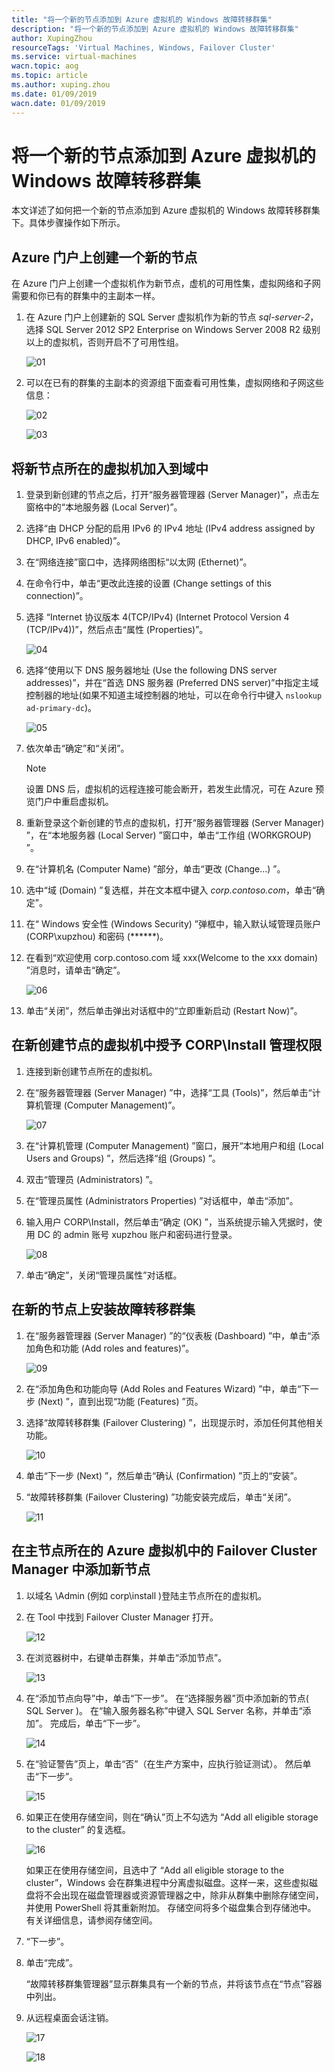 ```yaml
---
title: "将一个新的节点添加到 Azure 虚拟机的 Windows 故障转移群集"
description: "将一个新的节点添加到 Azure 虚拟机的 Windows 故障转移群集"
author: XupingZhou
resourceTags: 'Virtual Machines, Windows, Failover Cluster'
ms.service: virtual-machines
wacn.topic: aog
ms.topic: article
ms.author: xuping.zhou
ms.date: 01/09/2019
wacn.date: 01/09/2019
---
```


# 将一个新的节点添加到 Azure 虚拟机的 Windows 故障转移群集

本文详述了如何把一个新的节点添加到 Azure 虚拟机的 Windows 故障转移群集下。具体步骤操作如下所示。

## Azure 门户上创建一个新的节点

在 Azure 门户上创建一个虚拟机作为新节点，虚机的可用性集，虚拟网络和子网需要和你已有的群集中的主副本一样。

1. 在 Azure 门户上创建新的 SQL Server 虚拟机作为新的节点 *sql-server-2*，选择 SQL Server 2012 SP2 Enterprise on Windows Server 2008 R2 级别以上的虚拟机，否则开启不了可用性组。

    ![01](media/aog-virtual-machines-windows-howto-add-new-node-to-windows-failover-cluster/01.png "01")

2. 可以在已有的群集的主副本的资源组下面查看可用性集，虚拟网络和子网这些信息：

    ![02](media/aog-virtual-machines-windows-howto-add-new-node-to-windows-failover-cluster/02.png "02")

    ![03](media/aog-virtual-machines-windows-howto-add-new-node-to-windows-failover-cluster/03.png "03")

## 将新节点所在的虚拟机加入到域中

1. 登录到新创建的节点之后，打开“服务器管理器 (Server Manager)”，点击左窗格中的“本地服务器 (Local Server)”。

2. 选择“由 DHCP 分配的启用 IPv6 的 IPv4 地址 (IPv4 address assigned by DHCP, IPv6 enabled)”。

3. 在“网络连接”窗口中，选择网络图标“以太网 (Ethernet)”。

4. 在命令行中，单击“更改此连接的设置 (Change settings of this connection)”。

5. 选择 “Internet 协议版本 4(TCP/IPv4) (Internet Protocol Version 4 (TCP/IPv4))”，然后点击“属性 (Properties)”。

    ![04](media/aog-virtual-machines-windows-howto-add-new-node-to-windows-failover-cluster/04.png "04")

6. 选择“使用以下 DNS 服务器地址 (Use the following DNS server addresses)”，并在“首选 DNS 服务器 (Preferred DNS server)”中指定主域控制器的地址(如果不知道主域控制器的地址，可以在命令行中键入 `nslookup ad-primary-dc`)。

    ![05](media/aog-virtual-machines-windows-howto-add-new-node-to-windows-failover-cluster/05.png "05")

7. 依次单击“确定”和“关闭”。

    > [!NOTE]
    >设置 DNS 后，虚拟机的远程连接可能会断开，若发生此情况，可在 Azure 预览门户中重启虚拟机。

8. 重新登录这个新创建的节点的虚拟机，打开“服务器管理器 (Server Manager) ”，在“本地服务器 (Local Server) ”窗口中，单击“工作组 (WORKGROUP) ”。

9. 在“计算机名 (Computer Name) ”部分，单击“更改 (Change...) ”。

10. 选中“域 (Domain) ”复选框，并在文本框中键入 *corp.contoso.com*，单击“确定”。

11. 在“ Windows 安全性 (Windows Security) ”弹框中，输入默认域管理员账户 (CORP\xupzhou) 和密码 (******)。

12. 在看到“欢迎使用 corp.contoso.com 域 xxx(Welcome to the xxx domain) ”消息时，请单击“确定”。

    ![06](media/aog-virtual-machines-windows-howto-add-new-node-to-windows-failover-cluster/06.png "06")

13. 单击“关闭”，然后单击弹出对话框中的“立即重新启动 (Restart Now)”。

## 在新创建节点的虚拟机中授予 CORP\Install 管理权限

1. 连接到新创建节点所在的虚拟机。

2. 在“服务器管理器 (Server Manager) ”中，选择“工具 (Tools)”，然后单击“计算机管理 (Computer Management)”。

    ![07](media/aog-virtual-machines-windows-howto-add-new-node-to-windows-failover-cluster/07.png "07")

3. 在“计算机管理 (Computer Management) ”窗口，展开“本地用户和组 (Local Users and Groups) ”，然后选择“组 (Groups) ”。

4. 双击“管理员 (Administrators) ”。

5. 在“管理员属性 (Administrators Properties) ”对话框中，单击“添加”。

6. 输入用户 CORP\Install，然后单击“确定 (OK) ”，当系统提示输入凭据时，使用 DC 的 admin 账号 xupzhou 账户和密码进行登录。

    ![08](media/aog-virtual-machines-windows-howto-add-new-node-to-windows-failover-cluster/08.png "08")

7. 单击“确定”，关闭“管理员属性”对话框。

## 在新的节点上安装故障转移群集

1. 在“服务器管理器 (Server Manager) ”的“仪表板 (Dashboard) ”中，单击“添加角色和功能 (Add roles and features)”。

    ![09](media/aog-virtual-machines-windows-howto-add-new-node-to-windows-failover-cluster/09.png "09")

2. 在“添加角色和功能向导 (Add Roles and Features Wizard) ”中，单击“下一步 (Next) ”，直到出现“功能 (Features) ”页。

3. 选择“故障转移群集 (Failover Clustering) ”，出现提示时，添加任何其他相关功能。

    ![10](media/aog-virtual-machines-windows-howto-add-new-node-to-windows-failover-cluster/10.png "10")

4. 单击“下一步 (Next) ”，然后单击“确认 (Confirmation) ”页上的“安装”。

5. “故障转移群集 (Failover Clustering) ”功能安装完成后，单击“关闭”。

    ![11](media/aog-virtual-machines-windows-howto-add-new-node-to-windows-failover-cluster/11.png "11")

## 在主节点所在的 Azure 虚拟机中的 Failover Cluster Manager 中添加新节点

1. 以域名 \Admin (例如 corp\install )登陆主节点所在的虚拟机。

2. 在 Tool 中找到 Failover Cluster Manager 打开。

    ![12](media/aog-virtual-machines-windows-howto-add-new-node-to-windows-failover-cluster/12.png "12")

3. 在浏览器树中，右键单击群集，并单击“添加节点”。

    ![13](media/aog-virtual-machines-windows-howto-add-new-node-to-windows-failover-cluster/13.png "13")

4. 在“添加节点向导”中，单击“下一步”。 在“选择服务器”页中添加新的节点( SQL Server )。 在“输入服务器名称”中键入 SQL Server 名称，并单击“添加”。 完成后，单击“下一步”。

    ![14](media/aog-virtual-machines-windows-howto-add-new-node-to-windows-failover-cluster/14.png "14")

5. 在“验证警告”页上，单击“否”（在生产方案中，应执行验证测试）。 然后单击“下一步”。

    ![15](media/aog-virtual-machines-windows-howto-add-new-node-to-windows-failover-cluster/15.png "15")

6. 如果正在使用存储空间，则在“确认”页上不勾选为 “Add all eligible storage to the cluster” 的复选框。

    ![16](media/aog-virtual-machines-windows-howto-add-new-node-to-windows-failover-cluster/16.png "16")

    如果正在使用存储空间，且选中了 “Add all eligible storage to the cluster”，Windows 会在群集进程中分离虚拟磁盘。这样一来，这些虚拟磁盘将不会出现在磁盘管理器或资源管理器之中，除非从群集中删除存储空间，并使用 PowerShell 将其重新附加。 存储空间将多个磁盘集合到存储池中。 有关详细信息，请参阅存储空间。

7. “下一步”。

8. 单击“完成”。

    “故障转移群集管理器”显示群集具有一个新的节点，并将该节点在“节点”容器中列出。

9. 从远程桌面会话注销。

    ![17](media/aog-virtual-machines-windows-howto-add-new-node-to-windows-failover-cluster/17.png "17")

    ![18](media/aog-virtual-machines-windows-howto-add-new-node-to-windows-failover-cluster/18.png "18")